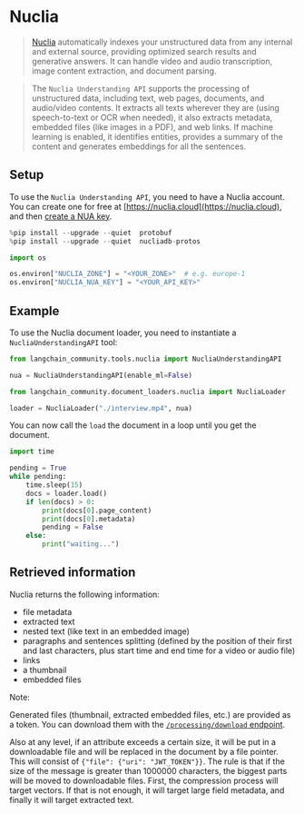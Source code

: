 # Nuclia

>[Nuclia](https://nuclia.com) automatically indexes your unstructured data from any internal and external source, providing optimized search results and generative answers. It can handle video and audio transcription, image content extraction, and document parsing.

>The `Nuclia Understanding API` supports the processing of unstructured data, including text, web pages, documents, and audio/video contents. It extracts all texts wherever they are (using speech-to-text or OCR when needed), it also extracts metadata, embedded files (like images in a PDF), and web links. If machine learning is enabled, it identifies entities, provides a summary of the content and generates embeddings for all the sentences.


## Setup

To use the `Nuclia Understanding API`, you need to have a Nuclia account. You can create one for free at [https://nuclia.cloud](https://nuclia.cloud), and then [create a NUA key](https://docs.nuclia.dev/docs/docs/using/understanding/intro).


```python
%pip install --upgrade --quiet  protobuf
%pip install --upgrade --quiet  nucliadb-protos
```


```python
import os

os.environ["NUCLIA_ZONE"] = "<YOUR_ZONE>"  # e.g. europe-1
os.environ["NUCLIA_NUA_KEY"] = "<YOUR_API_KEY>"
```

## Example

To use the Nuclia document loader, you need to instantiate a `NucliaUnderstandingAPI` tool:


```python
from langchain_community.tools.nuclia import NucliaUnderstandingAPI

nua = NucliaUnderstandingAPI(enable_ml=False)
```


```python
from langchain_community.document_loaders.nuclia import NucliaLoader

loader = NucliaLoader("./interview.mp4", nua)
```

You can now call the `load` the document in a loop until you get the document.


```python
import time

pending = True
while pending:
    time.sleep(15)
    docs = loader.load()
    if len(docs) > 0:
        print(docs[0].page_content)
        print(docs[0].metadata)
        pending = False
    else:
        print("waiting...")
```

## Retrieved information

Nuclia returns the following information:

- file metadata
- extracted text
- nested text (like text in an embedded image)
- paragraphs and sentences splitting (defined by the position of their first and last characters, plus start time and end time for a video or audio file)
- links
- a thumbnail
- embedded files

Note:

  Generated files (thumbnail, extracted embedded files, etc.) are provided as a token. You can download them with the [`/processing/download` endpoint](https://docs.nuclia.dev/docs/api#operation/Download_binary_file_processing_download_get).

  Also at any level, if an attribute exceeds a certain size, it will be put in a downloadable file and will be replaced in the document by a file pointer. This will consist of `{"file": {"uri": "JWT_TOKEN"}}`. The rule is that if the size of the message is greater than 1000000 characters, the biggest parts will be moved to downloadable files. First, the compression process will target vectors. If that is not enough, it will target large field metadata, and finally it will target extracted text.
